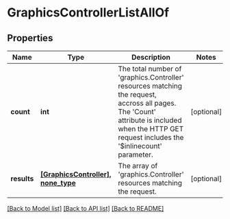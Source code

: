 # GraphicsControllerListAllOf

## Properties
Name | Type | Description | Notes
------------ | ------------- | ------------- | -------------
**count** | **int** | The total number of &#39;graphics.Controller&#39; resources matching the request, accross all pages. The &#39;Count&#39; attribute is included when the HTTP GET request includes the &#39;$inlinecount&#39; parameter. | [optional] 
**results** | [**[GraphicsController], none_type**](GraphicsController.md) | The array of &#39;graphics.Controller&#39; resources matching the request. | [optional] 

[[Back to Model list]](../README.md#documentation-for-models) [[Back to API list]](../README.md#documentation-for-api-endpoints) [[Back to README]](../README.md)


